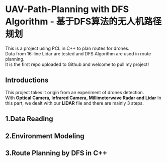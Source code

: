 # UAV-Path-Planning with DFS Algorithm - 基于DFS算法的无人机路径规划
This is a project using PCL in C++ to plan routes for drones.  
Data from 16-line Lidar are tested and DFS Algorithm are used in route planning.  
It is the first repo uploaded to Github and welcome to pull my project!  

## Introductions
This project takes it origin from an experiment of drones detection.  
With **Optical Camera, Infrared Camera, Millimeterwave Radar and Lidar**
In this part, we dealt with our **LIDAR** file and there are mainly 3 steps.
## 1.Data Reading

## 2.Environment Modeling

## 3.Route Planning by DFS in C++
